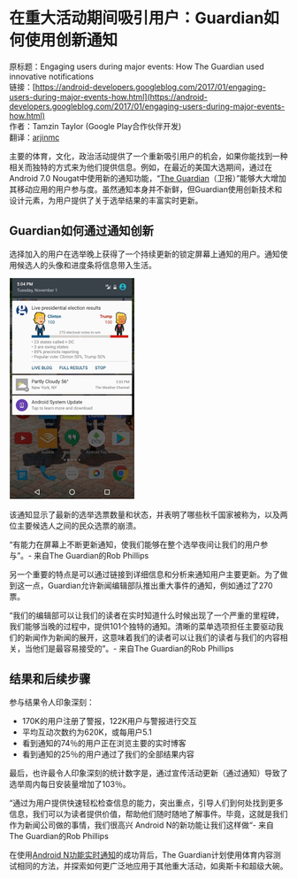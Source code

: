# 在重大活动期间吸引用户：Guardian如何使用创新通知

原标题：Engaging users during major events: How The Guardian used innovative notifications  
链接：[https://android-developers.googleblog.com/2017/01/engaging-users-during-major-events-how.html](https://android-developers.googleblog.com/2017/01/engaging-users-during-major-events-how.html)  
作者：Tamzin Taylor (Google Play合作伙伴开发)  
翻译：[arjinmc](https://github.com/arjinmc)  

主要的体育，文化，政治活动提供了一个重新吸引用户的机会，如果你能找到一种相关而独特的方式来为他们提供信息。例如，在最近的美国大选期间，通过在Android 7.0 Nougat中使用新的通知功能，“[The Guardian](https://play.google.com/store/apps/details?id=com.guardian)（卫报）”能够大大增加其移动应用的用户参与度。虽然通知本身并不新鲜，但Guardian使用创新技术和设计元素，为用户提供了关于选举结果的丰富实时更新。

## Guardian如何通过通知创新
选择加入的用户在选举晚上获得了一个持续更新的锁定屏幕上通知的用户。通知使用候选人的头像和进度条将信息带入生活。

![img](../images/2017.1.26.png)  

该通知显示了最新的选举选票数量和状态，并表明了哪些秋千国家被称为，以及两位主要候选人之间的民众选票的崩溃。

“有能力在屏幕上不断更新通知，使我们能够在整个选举夜间让我们的用户参与”。- 来自The Guardian的Rob Phillips

另一个重要的特点是可以通过链接到详细信息和分析来通知用户主要更新。为了做到这一点，Guardian允许新闻编辑部队推出重大事件的通知，例如通过了270票。

“我们的编辑部可以让我们的读者在实时知道什么时候出现了一个严重的里程碑，我们能够当晚的过程中，提供101个独特的通知。清晰的菜单选项担任主要驱动我们的新闻作为新闻的展开，这意味着我们的读者可以让我们的读者与我们的内容相关，当他们是最容易接受的”。- 来自The Guardian的Rob Phillips

## 结果和后续步骤
参与结果令人印象深刻：

* 170K的用户注册了警报，122K用户与警报进行交互
* 平均互动次数约为620K，或每用户5.1
* 看到通知的74％的用户正在浏览主要的实时博客
* 看到通知的25％的用户通过了我们的全部结果内容

最后，也许最令人印象深刻的统计数字是，通过宣传活动更新（通过通知）导致了选举周内每日安装量增加了103％。

“通过为用户提供快速轻松检查信息的能力，突出重点，引导人们到何处找到更多信息，我们可以为读者提供价值，帮助他们随时随地了解事件。毕竟，这就是我们作为新闻公司做的事情，我们很高兴 Android N的新功能让我们这样做“- 来自The Guardian的Rob Phillips

在使用[Android N功能实时通知](http://android-developers.blogspot.com/2016/06/notifications-in-android-n.html)的成功背后，The Guardian计划使用体育内容测试相同的方法，并探索如何更广泛地应用于其他重大活动，如奥斯卡和超级大碗。
